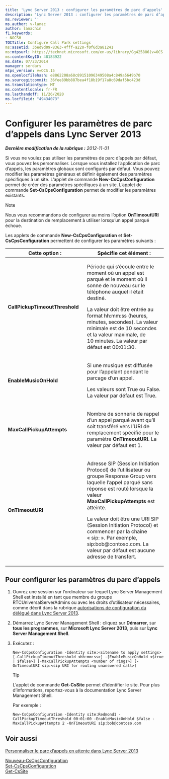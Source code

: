 ```yaml
---
title: 'Lync Server 2013 : configurer les paramètres de parc d’appels'
description: 'Lync Server 2013 : configurer les paramètres de parc d’appels.'
ms.reviewer: ''
ms.author: v-lanac
author: lanachin
f1.keywords:
- NOCSH
TOCTitle: Configure Call Park settings
ms:assetid: 3bed9d09-8363-4fff-a220-f0f6d3a81241
ms:mtpsurl: https://technet.microsoft.com/en-us/library/Gg425886(v=OCS.15)
ms:contentKeyID: 48183922
ms.date: 07/23/2014
manager: serdars
mtps_version: v=OCS.15
ms.openlocfilehash: e8862208a68c89151096349508a4c849a5649b70
ms.sourcegitcommit: 36fee89bb887bea4f18b19f17a8c69daf5bc423d
ms.translationtype: MT
ms.contentlocale: fr-FR
ms.lasthandoff: 11/26/2020
ms.locfileid: "49434073"
---
```

# <a name="configure-call-park-settings-in-lync-server-2013"></a>Configurer les paramètres de parc d’appels dans Lync Server 2013

<div data-xmlns="http://www.w3.org/1999/xhtml">

<div class="topic" data-xmlns="http://www.w3.org/1999/xhtml" data-msxsl="urn:schemas-microsoft-com:xslt" data-cs="https://msdn.microsoft.com/">

<div data-asp="https://msdn2.microsoft.com/asp">



</div>

<div id="mainSection">

<div id="mainBody">

<span> </span>

_**Dernière modification de la rubrique :** 2012-11-01_

Si vous ne voulez pas utiliser les paramètres de parc d’appels par défaut, vous pouvez les personnaliser. Lorsque vous installez l’application de parc d’appels, les paramètres globaux sont configurés par défaut. Vous pouvez modifier les paramètres généraux et définir également des paramètres spécifiques à un site. L’applet de commande **New-CsCpsConfiguration** permet de créer des paramètres spécifiques à un site. L’applet de commande **Set-CsCpsConfiguration** permet de modifier les paramètres existants.

<div>


> [!NOTE]  
> Nous vous recommandons de configurer au moins l’option <STRONG>OnTimeoutURI</STRONG> pour la destination de remplacement à utiliser lorsqu’un appel parqué échoue.



</div>

Les applets de commande **New-CsCpsConfiguration** et **Set-CsCpsConfiguration** permettent de configurer les paramètres suivants :


<table>
<colgroup>
<col style="width: 50%" />
<col style="width: 50%" />
</colgroup>
<thead>
<tr class="header">
<th>Cette option :</th>
<th>Spécifie cet élément :</th>
</tr>
</thead>
<tbody>
<tr class="odd">
<td><p><strong>CallPickupTimeoutThreshold</strong></p></td>
<td><p>Période qui s’écoule entre le moment où un appel est parqué et le moment où il sonne de nouveau sur le téléphone auquel il était destiné.</p>
<p>La valeur doit être entrée au format hh:mm:ss (heures, minutes, secondes). La valeur minimale est de 10 secondes et la valeur maximale, de 10 minutes. La valeur par défaut est 00:01:30.</p></td>
</tr>
<tr class="even">
<td><p><strong>EnableMusicOnHold</strong></p></td>
<td><p>Si une musique est diffusée pour l’appelant pendant le parcage d’un appel.</p>
<p>Les valeurs sont True ou False. La valeur par défaut est True.</p></td>
</tr>
<tr class="odd">
<td><p><strong>MaxCallPickupAttempts</strong></p></td>
<td><p>Nombre de sonnerie de rappel d’un appel parqué avant qu’il soit transféré vers l’URI de remplacement spécifié pour le paramètre <strong>OnTimeoutURI</strong>. La valeur par défaut est 1.</p></td>
</tr>
<tr class="even">
<td><p><strong>OnTimeoutURI</strong></p></td>
<td><p>Adresse SIP (Session Initiation Protocol) de l’utilisateur ou groupe Response Group vers laquelle l’appel parqué sans réponse est routé lorsque la valeur <strong>MaxCallPickupAttempts</strong> est atteinte.</p>
<p>La valeur doit être une URI SIP (Session Initiation Protocol) et commencer par la chaîne « sip: ». Par exemple, sip:bob@contoso.com. La valeur par défaut est aucune adresse de transfert.</p></td>
</tr>
</tbody>
</table>


<div>

## <a name="to-configure-call-park-settings"></a>Pour configurer les paramètres du parc d’appels

1.  Ouvrez une session sur l’ordinateur sur lequel Lync Server Management Shell est installé en tant que membre du groupe RTCUniversalServerAdmins ou avec les droits d’utilisateur nécessaires, comme décrit dans la rubrique [autorisations de configuration du délégué dans Lync Server 2013](lync-server-2013-delegate-setup-permissions.md).

2.  Démarrez Lync Server Management Shell : cliquez sur **Démarrer**, sur **tous les programmes**, sur **Microsoft Lync Server 2013**, puis sur **Lync Server Management Shell**.

3.  Exécutez :
    
        New-CsCpsConfiguration -Identity site:<sitename to apply settings> [-CallPickupTimeoutThreshold <hh:mm:ss>] -[EnableMusicOnHold <$true | $false>] [-MaxCallPickupAttempts <number of rings>] [-OnTimeoutURI sip:<sip URI for routing unanswered call>]
    
    <div>
    

    > [!TIP]  
    > L’applet de commande <STRONG>Get-CsSite</STRONG> permet d’identifier le site. Pour plus d’informations, reportez-vous à la documentation Lync Server Management Shell.

    
    </div>
    
    Par exemple :
    
        New-CsCpsConfiguration -Identity site:Redmond1 -CallPickupTimeoutThreshold 00:01:00 -EnableMusicOnHold $false -MaxCallPickupAttempts 2 -OnTimeoutURI sip:bob@contoso.com

</div>

<div>

## <a name="see-also"></a>Voir aussi


[Personnaliser le parc d’appels en attente dans Lync Server 2013](lync-server-2013-customize-call-park-music-on-hold.md)  


[Nouveau-CsCpsConfiguration](https://docs.microsoft.com/powershell/module/skype/New-CsCpsConfiguration)  
[Set-CsCpsConfiguration](https://docs.microsoft.com/powershell/module/skype/Set-CsCpsConfiguration)  
[Get-CsSite](https://docs.microsoft.com/powershell/module/skype/Get-CsSite)  
  

</div>

</div>

<span> </span>

</div>

</div>

</div>

